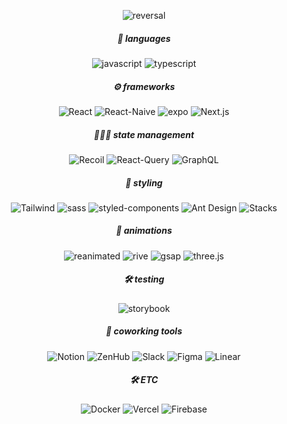 <div align="center">

![reversal](https://capsule-render.vercel.app/api?type=rounded&text=KMJNNHYK&fontAlign=50&fontSize=90&color=FF9436&height=250&borderRadius=6&desc=😄안녕하세요,%20Product%20Engineer(가%20되고싶은)%20김진혁입니다!😄&descAlignY=70&descSize=15)

##### 💬 languages
![javascript](https://img.shields.io/badge/javascript-3C3D37.svg?&style=for-the-badge&textColor=black&logo=javascript&logoColor=javascript)
![typescript](https://img.shields.io/badge/typescript-3C3D37.svg?&style=for-the-badge&logo=typescript&logoColor=typescript)

##### ⚙️ frameworks
![React](https://img.shields.io/badge/React.js-3C3D37.svg?&style=for-the-badge&logo=React&logoColor=React)
![React-Naive](https://img.shields.io/badge/react%20native-3C3D37.svg?&style=for-the-badge&logo=React&logoColor=React-Native)
![expo](https://img.shields.io/badge/Expo-3C3D37.svg?&style=for-the-badge&logo=Expo&logoColor=Expo)
![Next.js](https://img.shields.io/badge/next.js-3C3D37.svg?&style=for-the-badge&logo=Next.js&logoColor=Next.js)

##### 👨🏽‍💻 state management
![Recoil](https://img.shields.io/badge/recoil-3C3D37.svg?&style=for-the-badge&logoColor=black)
![React-Query](https://img.shields.io/badge/react%20query-3C3D37.svg?&style=for-the-badge&logo=React&20Query&logoColor=React-Query)
![GraphQL](https://img.shields.io/badge/graphql-3C3D37.svg?&style=for-the-badge&logo=graphql&20Query&logoColor=graphql)

##### 🎨 styling
![Tailwind](https://img.shields.io/badge/tailwind-3C3D37.svg?&style=for-the-badge&logo=Tailwind%20CSS&logoColor=Tailwind)
![sass](https://img.shields.io/badge/sass-3C3D37.svg?&style=for-the-badge&logo=sass&logoColor=sass)
![styled-components](https://img.shields.io/badge/styled%20components-3C3D37.svg?&style=for-the-badge&logo=styled-components&logoColor=styled-components)
![Ant Design](https://img.shields.io/badge/Ant%20Design-3C3D37.svg?&style=for-the-badge&logo=Ant-Design&logoColor=Ant-Design)
![Stacks](https://img.shields.io/badge/Stacks-3C3D37.svg?&style=for-the-badge&logoColor=Stacks)

##### 🎥 animations
![reanimated](https://img.shields.io/badge/reanimated-3C3D37.svg?&style=for-the-badge&logo=React&20Native&20Reanimated&logoColor=React-Native-Reanimated)
![rive](https://img.shields.io/badge/rive-3C3D37.svg?&style=for-the-badge&logo=rive&logoColor=rive)
![gsap](https://img.shields.io/badge/gsap-3C3D37.svg?&style=for-the-badge&logo=GreenSock&logoColor=gsap)
![three.js](https://img.shields.io/badge/three.js-3C3D37.svg?&style=for-the-badge&logo=three.js&logoColor=three.js)

##### 🛠 testing
![storybook](https://img.shields.io/badge/storybook-3C3D37.svg?&style=for-the-badge&logo=storybook&logoColor=storybook)

##### 🏢 coworking tools
![Notion](https://img.shields.io/badge/Notion-3C3D37.svg?&style=for-the-badge&logo=Notion&logoColor=Notion)
![ZenHub](https://img.shields.io/badge/ZenHub-3C3D37.svg?&style=for-the-badge&logoColor=Zenhub)
![Slack](https://img.shields.io/badge/Slack-3C3D37.svg?&style=for-the-badge&logo=Slack&logoColor=Slack)
![Figma](https://img.shields.io/badge/Figma-3C3D37.svg?&style=for-the-badge&logo=Figma&logoColor=Figma)
![Linear](https://img.shields.io/badge/Linear-3C3D37.svg?&style=for-the-badge&logo=Linear&logoColor=Linear)

##### 🛠 ETC
![Docker](https://img.shields.io/badge/Docker-3C3D37.svg?&style=for-the-badge&logo=Docker&logoColor=Docker)
![Vercel](https://img.shields.io/badge/Vercel-3C3D37.svg?&style=for-the-badge&logo=Vercel&logoColor=Vercel)
![Firebase](https://img.shields.io/badge/Firebase-3C3D37.svg?&style=for-the-badge&logo=Firebase&logoColor=Firebase)

</div>



